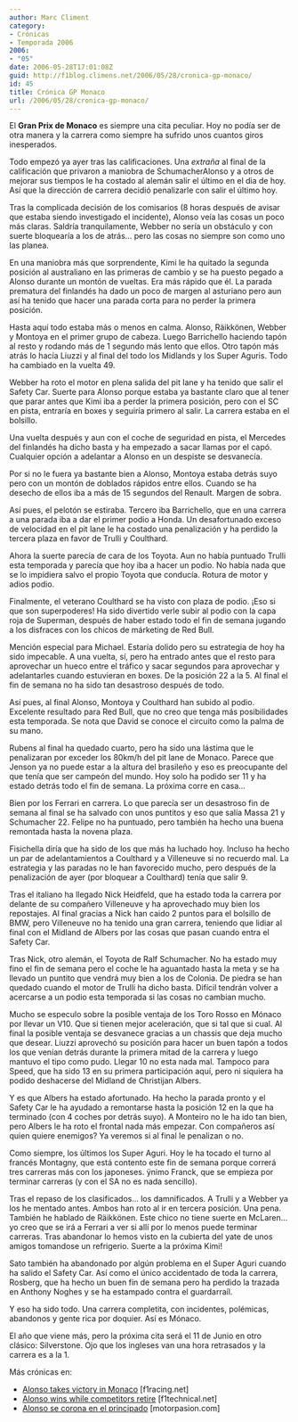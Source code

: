 ```yaml
---
author: Marc Climent
category:
- Crónicas
- Temporada 2006
2006:
- "05"
date: 2006-05-28T17:01:08Z
guid: http://f1blog.climens.net/2006/05/28/cronica-gp-monaco/
id: 45
title: Crónica GP Monaco
url: /2006/05/28/cronica-gp-monaco/
---
```


El **Gran Prix de Monaco** es siempre una cita peculiar. Hoy no podía ser de otra manera y la carrera como siempre ha sufrido unos cuantos giros inesperados.

Todo empezó ya ayer tras las calificaciones. Una _extraña_ al final de la calificación que privaron a maniobra de SchumacherAlonso y a otros de mejorar sus tiempos le ha costado al alemán salir el último en el dia de hoy. Así que la dirección de carrera decidió penalizarle con salir el último hoy.
  
Tras la complicada decisión de los comisarios (8 horas después de avisar que estaba siendo investigado el incidente), Alonso veía las cosas un poco más claras. Saldría tranquilamente, Webber no sería un obstáculo y con suerte bloquearía a los de atrás&#8230; pero las cosas no siempre son como uno las planea.

En una maniobra más que sorprendente, Kimi le ha quitado la segunda posición al australiano en las primeras de cambio y se ha puesto pegado a Alonso durante un montón de vueltas. Era más rápido que él. La parada prematura del finlandés ha dado un poco de margen al asturiano pero aun así ha tenido que hacer una parada corta para no perder la primera posición.

Hasta aquí todo estaba más o menos en calma. Alonso, Räikkönen, Webber y Montoya en el primer grupo de cabeza. Luego Barrichello haciendo tapón al resto y rodando más de 1 segundo más lento que ellos. Otro tapón más atrás lo hacía Liuzzi y al final del todo los Midlands y los Super Aguris. Todo ha cambiado en la vuelta 49.

Webber ha roto el motor en plena salida del pit lane y ha tenido que salir el Safety Car. Suerte para Alonso porque estaba ya bastante claro que al tener que parar antes que Kimi iba a perder la primera posición, pero con el SC en pista, entraría en boxes y seguiría primero al salir. La carrera estaba en el bolsillo.

Una vuelta después y aun con el coche de seguridad en pista, el Mercedes del finlandés ha dicho basta y ha empezado a sacar llamas por el capó. Cualquier opción a adelantar a Alonso en un despiste se desvanecía.

Por si no le fuera ya bastante bien a Alonso, Montoya estaba detrás suyo pero con un montón de doblados rápidos entre ellos. Cuando se ha desecho de ellos iba a más de 15 segundos del Renault. Margen de sobra.

Así pues, el pelotón se estiraba. Tercero iba Barrichello, que en una carrera a una parada iba a dar el primer podio a Honda. Un desafortunado exceso de velocidad en el pit lane le ha costado una penalización y ha perdido la tercera plaza en favor de Trulli y Coulthard.

Ahora la suerte parecía de cara de los Toyota. Aun no había puntuado Trulli esta temporada y parecía que hoy iba a hacer un podio. No había nada que se lo impidiera salvo el propio Toyota que conducía. Rotura de motor y adios podio.

Finalmente, el veterano Coulthard se ha visto con plaza de podio. ¡Eso si que son superpoderes! Ha sido divertido verle subir al podio con la capa roja de Superman, después de haber estado todo el fin de semana jugando a los disfraces con los chicos de márketing de Red Bull.

Mención especial para Michael. Estaría dolido pero su estrategia de hoy ha sido impecable. A una vuelta, sí, pero ha entrado antes que el resto para aprovechar un hueco entre el tráfico y sacar segundos para aprovechar y adelantarles cuando estuvieran en boxes. De la posición 22 a la 5. Al final el fin de semana no ha sido tan desastroso después de todo.

Así pues, al final Alonso, Montoya y Coulthard han subido al podio. Excelente resultado para Red Bull, que no creo que tenga más posibilidades esta temporada. Se nota que David se conoce el circuito como la palma de su mano.

Rubens al final ha quedado cuarto, pero ha sido una lástima que le penalizaran por exceder los 80km/h del pit lane de Monaco. Parece que Jenson ya no puede estar a la altura del brasileño y eso es preocupante del que tenía que ser campeón del mundo. Hoy solo ha podido ser 11 y ha estado detrás todo el fin de semana. La próxima corre en casa&#8230;

Bien por los Ferrari en carrera. Lo que parecía ser un desastroso fin de semana al final se ha salvado con unos puntitos y eso que salía Massa 21 y Schumacher 22. Felipe no ha puntuado, pero también ha hecho una buena remontada hasta la novena plaza.

Fisichella diría que ha sido de los que más ha luchado hoy. Incluso ha hecho un par de adelantamientos a Coulthard y a Villeneuve si no recuerdo mal. La estrategia y las paradas no le han favorecido mucho, pero después de la penalización de ayer (por bloquear a Coulthard) tenía que salir 9.

Tras el italiano ha llegado Nick Heidfeld, que ha estado toda la carrera por delante de su compañero Villeneuve y ha aprovechado muy bien los repostajes. Al final gracias a Nick han caido 2 puntos para el bolsillo de BMW, pero Villeneuve no ha tenido una gran carrera, teniendo que lidiar al final con el Midland de Albers por las cosas que pasan cuando entra el Safety Car.

Tras Nick, otro alemán, el Toyota de Ralf Schumacher. No ha estado muy fino el fin de semana pero el coche le ha aguantado hasta la meta y se ha llevado un puntito que vendrá muy bien a los de Colonia. De piedra se han quedado cuando el motor de Trulli ha dicho basta. Difícil tendrán volver a acercarse a un podio esta temporada si las cosas no cambian mucho.
  
Mucho se especulo sobre la posible ventaja de los Toro Rosso en Mónaco por llevar un V10. Que si tienen mejor aceleración, que si tal que si cual. Al final la posible ventaja se desvanece gracias a un chassis que deja mucho que desear. Liuzzi aprovechó su posición para hacer un buen tapón a todos los que venían detrás durante la primera mitad de la carrera y luego mantuvo el tipo como pudo. Llegar 10 no esta nada mal. Tampoco para Speed, que ha sido 13 en su primera participación aquí, pero ni siquiera ha podido deshacerse del Midland de Christijan Albers.

Y es que Albers ha estado afortunado. Ha hecho la parada pronto y el Safety Car le ha ayudado a remontarse hasta la posición 12 en la que ha terminado (con 4 coches por detrás suyo). A Monteiro no le ha ido tan bien, pero Albers le ha roto el frontal nada más empezar. Con compañeros así quien quiere enemigos? Ya veremos si al final le penalizan o no.

Como siempre, los últimos los Super Aguri. Hoy le ha tocado el turno al francés Montagny, que está contento este fin de semana porque correrá tres carreras más con los japoneses. ÿnimo Franck, que se empieza por terminar carreras (y con el SA no es nada sencillo).

Tras el repaso de los clasificados&#8230; los damnificados. A Trulli y a Webber ya los he mentado antes. Ambos han roto al ir en tercera posición. Una pena. También he hablado de Räikkönen. Este chico no tiene suerte en McLaren&#8230; yo creo que se irá a Ferrari a ver si allí por lo menos puede terminar carreras. Tras abandonar lo hemos visto en la cubierta del yate de unos amigos tomandose un refrigerio. Suerte a la próxima Kimi!

Sato también ha abandonado por algún problema en el Super Aguri cuando ha salido el Safety Car. Así como el único accidentado de toda la carrera, Rosberg, que ha hecho un buen fin de semana pero ha perdido la trazada en Anthony Noghes y se ha estampado contra el guardarraíl.

Y eso ha sido todo. Una carrera completita, con incidentes, polémicas, abandonos y gente rica por doquier. Así es Mónaco.

El año que viene más, pero la próxima cita será el 11 de Junio en otro clásico: Silverstone. Ojo que los ingleses van una hora retrasados y la carrera es a la 1.

Más crónicas en:

  * [Alonso takes victory in Monaco](http://www.gpupdate.net/en/f1-news/119572/alonso-takes-victory-in-monaco/) [f1racing.net]
  * [Alonso wins while competitors retire](http://www.f1technical.net/news/3107) [f1technical.net]
  * [Alonso se corona en el principado](http://www.motorpasion.com/archivos/2006/05/28-alonso-se-corona-en-el-princip.php) [motorpasion.com]